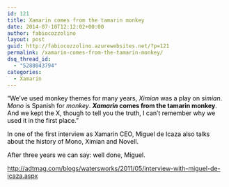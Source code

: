 ```yaml
---
id: 121
title: Xamarin comes from the tamarin monkey
date: 2014-07-10T12:12:02+00:00
author: fabiocozzolino
layout: post
guid: http://fabiocozzolino.azurewebsites.net/?p=121
permalink: /xamarin-comes-from-the-tamarin-monkey/
dsq_thread_id:
  - "5288043794"
categories:
  - Xamarin
---
```

<span style="color: #000000;"><a href="http://en.wikipedia.org/wiki/Tamarin" target="_blank"><img class="alignleft" src="https://i0.wp.com/upload.wikimedia.org/wikipedia/commons/8/85/Tamarin_portrait_2_edit3.jpg?resize=256%2C170" alt="" data-recalc-dims="1" /></a>&#8220;We&#8217;ve used monkey themes for many years, </span><em style="color: #000000;">Ximian</em><span style="color: #000000;"> was a play on </span><em style="color: #000000;">simian</em><span style="color: #000000;">. </span><em style="color: #000000;">Mono</em><span style="color: #000000;"> is Spanish for </span><em style="color: #000000;">monkey</em><span style="color: #000000;">. </span>**<em style="color: #000000;">Xamarin</em>**<span style="color: #000000;"><strong> comes from the tamarin monkey</strong>. And we kept the X, though to tell you the truth, I can&#8217;t remember why we used it in the first place.&#8221;</span>

<span style="color: #000000;">In one of the first interview as Xamarin CEO, Miguel de Icaza also talks about the history of Mono, Ximian and Novell.</span>

<span style="color: #000000;">After three years we can say: well done, Miguel.</span>

<http://adtmag.com/blogs/watersworks/2011/05/interview-with-miguel-de-icaza.aspx>
